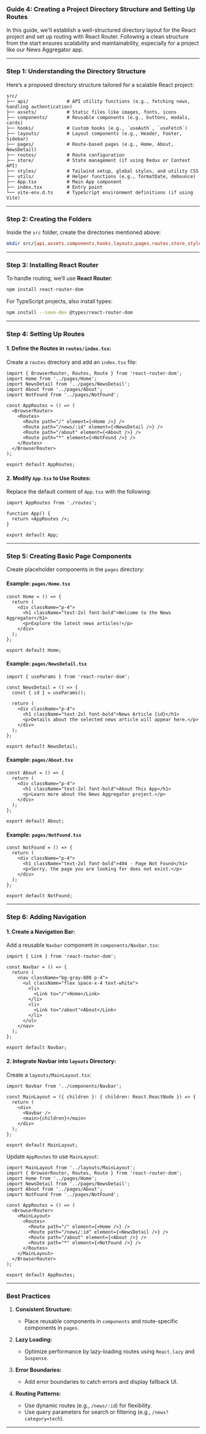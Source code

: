 ### Guide 4: Creating a Project Directory Structure and Setting Up Routes

In this guide, we'll establish a well-structured directory layout for the React project and set up routing with React Router. Following a clean structure from the start ensures scalability and maintainability, especially for a project like our News Aggregator app.

---

### Step 1: Understanding the Directory Structure

Here’s a proposed directory structure tailored for a scalable React project:

```
src/
├── api/              # API utility functions (e.g., fetching news, handling authentication)
├── assets/           # Static files like images, fonts, icons
├── components/       # Reusable components (e.g., buttons, modals, cards)
├── hooks/            # Custom hooks (e.g., `useAuth`, `useFetch`)
├── layouts/          # Layout components (e.g., Header, Footer, Sidebar)
├── pages/            # Route-based pages (e.g., Home, About, NewsDetail)
├── routes/           # Route configuration
├── store/            # State management (if using Redux or Context API)
├── styles/           # Tailwind setup, global styles, and utility CSS
├── utils/            # Helper functions (e.g., formatDate, debounce)
├── App.tsx           # Main App component
├── index.tsx         # Entry point
└── vite-env.d.ts     # TypeScript environment definitions (if using Vite)
```

---

### Step 2: Creating the Folders

Inside the `src` folder, create the directories mentioned above:

```bash
mkdir src/{api,assets,components,hooks,layouts,pages,routes,store,styles,utils}
```

---

### Step 3: Installing React Router

To handle routing, we’ll use **React Router**:

```bash
npm install react-router-dom
```

For TypeScript projects, also install types:

```bash
npm install --save-dev @types/react-router-dom
```

---

### Step 4: Setting Up Routes

#### 1. **Define the Routes in `routes/index.tsx`:**

Create a `routes` directory and add an `index.tsx` file:

```tsx
import { BrowserRouter, Routes, Route } from 'react-router-dom';
import Home from '../pages/Home';
import NewsDetail from '../pages/NewsDetail';
import About from '../pages/About';
import NotFound from '../pages/NotFound';

const AppRoutes = () => (
  <BrowserRouter>
    <Routes>
      <Route path="/" element={<Home />} />
      <Route path="/news/:id" element={<NewsDetail />} />
      <Route path="/about" element={<About />} />
      <Route path="*" element={<NotFound />} />
    </Routes>
  </BrowserRouter>
);

export default AppRoutes;
```

#### 2. **Modify `App.tsx` to Use Routes:**

Replace the default content of `App.tsx` with the following:

```tsx
import AppRoutes from './routes';

function App() {
  return <AppRoutes />;
}

export default App;
```

---

### Step 5: Creating Basic Page Components

Create placeholder components in the `pages` directory:

#### Example: `pages/Home.tsx`

```tsx
const Home = () => {
  return (
    <div className="p-4">
      <h1 className="text-2xl font-bold">Welcome to the News Aggregator</h1>
      <p>Explore the latest news articles!</p>
    </div>
  );
};

export default Home;
```

#### Example: `pages/NewsDetail.tsx`

```tsx
import { useParams } from 'react-router-dom';

const NewsDetail = () => {
  const { id } = useParams();

  return (
    <div className="p-4">
      <h1 className="text-2xl font-bold">News Article {id}</h1>
      <p>Details about the selected news article will appear here.</p>
    </div>
  );
};

export default NewsDetail;
```

#### Example: `pages/About.tsx`

```tsx
const About = () => {
  return (
    <div className="p-4">
      <h1 className="text-2xl font-bold">About This App</h1>
      <p>Learn more about the News Aggregator project.</p>
    </div>
  );
};

export default About;
```

#### Example: `pages/NotFound.tsx`

```tsx
const NotFound = () => {
  return (
    <div className="p-4">
      <h1 className="text-2xl font-bold">404 - Page Not Found</h1>
      <p>Sorry, the page you are looking for does not exist.</p>
    </div>
  );
};

export default NotFound;
```

---

### Step 6: Adding Navigation

#### 1. **Create a Navigation Bar:**

Add a reusable `Navbar` component in `components/Navbar.tsx`:

```tsx
import { Link } from 'react-router-dom';

const Navbar = () => {
  return (
    <nav className="bg-gray-800 p-4">
      <ul className="flex space-x-4 text-white">
        <li>
          <Link to="/">Home</Link>
        </li>
        <li>
          <Link to="/about">About</Link>
        </li>
      </ul>
    </nav>
  );
};

export default Navbar;
```

#### 2. **Integrate Navbar into `layouts` Directory:**

Create a `layouts/MainLayout.tsx`:

```tsx
import Navbar from '../components/Navbar';

const MainLayout = ({ children }: { children: React.ReactNode }) => {
  return (
    <div>
      <Navbar />
      <main>{children}</main>
    </div>
  );
};

export default MainLayout;
```

Update `AppRoutes` to use `MainLayout`:

```tsx
import MainLayout from '../layouts/MainLayout';
import { BrowserRouter, Routes, Route } from 'react-router-dom';
import Home from '../pages/Home';
import NewsDetail from '../pages/NewsDetail';
import About from '../pages/About';
import NotFound from '../pages/NotFound';

const AppRoutes = () => (
  <BrowserRouter>
    <MainLayout>
      <Routes>
        <Route path="/" element={<Home />} />
        <Route path="/news/:id" element={<NewsDetail />} />
        <Route path="/about" element={<About />} />
        <Route path="*" element={<NotFound />} />
      </Routes>
    </MainLayout>
  </BrowserRouter>
);

export default AppRoutes;
```

---

### Best Practices

1. **Consistent Structure:**
   - Place reusable components in `components` and route-specific components in `pages`.

2. **Lazy Loading:**
   - Optimize performance by lazy-loading routes using `React.lazy` and `Suspense`.

3. **Error Boundaries:**
   - Add error boundaries to catch errors and display fallback UI.

4. **Routing Patterns:**
   - Use dynamic routes (e.g., `/news/:id`) for flexibility.
   - Use query parameters for search or filtering (e.g., `/news?category=tech`).

---

